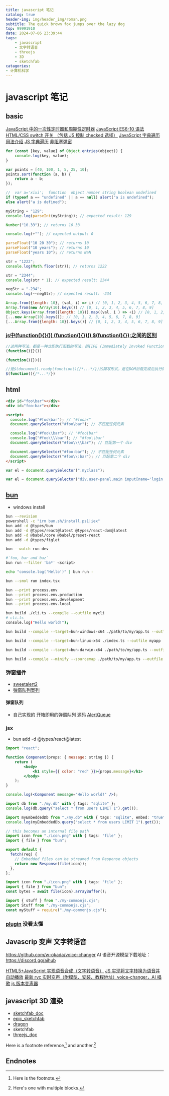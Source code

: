 ```yaml
---
title: javascript 笔记
catalog: true
header-img: img/header_img/roman.png
subtitle: The quick brown fox jumps over the lazy dog
top: 99991910
date: 2024-07-06 23:39:44
tags:
    - javascript
    - 文字转语音
    - threejs
    - 3D
    - sketchfab
catagories:
- 计算机科学
---
```


# javascript 笔记

## basic

[JavaScript 中的一次性定时器和周期性定时器](https://cloud.tencent.com/developer/article/1797513)
[JavaScript ES6-10 语法](https://iknow.fun/2020/06/02/javascript-es6-10/#1-1-%E8%AF%BE%E7%A8%8B%E5%AF%BC%E5%AD%A6-%E8%AF%95%E7%9C%8B)
[HTML/CSS switch 开关 （包括 JS 控制 checked 选择）](https://www.cnblogs.com/it-Ren/p/13062999.html)
[JavaScript 字典遍历用法介绍](https://geek-docs.com/javascript/javascript-ask-answer/102_tk_1703987553.html)
[JS 字典遍历](https://geek-docs.com/javascript/javascript-ask-answer/55_hk_1709422196.html)
[非阻塞弹窗](https://sweetalert.js.org/guides/)

```js
for (const [key, value] of Object.entries(object)) {
	console.log(key, value);
}

var points = [40, 100, 1, 5, 25, 10];
points.sort(function (a, b) {
	return a - b;
});

//	var a='xixi';  function  object number string boolean undefined
if (typeof a == "undefined" || a == null) alert("a is undefined");
else alert("a is defined");

myString = "129";
console.log(parseInt(myString)); // expected result: 129

Number("10.33"); // returns 10.33

console.log(+""); // expected output: 0

parseFloat("10 20 30"); // returns 10
parseFloat("10 years"); // returns 10
parseFloat("years 10"); // returns NaN

str = "1222";
console.log(Math.floor(str)); // returns 1222

str = "2344";
console.log(str * 1); // expected result: 2344

negStr = "-234";
console.log(~~negStr); // expected result: -234

Array.from({length: 10}, (val, i) => i) // [0, 1, 2, 3, 4, 5, 6, 7, 8, 9]
Array.from(new Array(10).keys()) // [0, 1, 2, 3, 4, 5, 6, 7, 8, 9]
Object.keys(Array.from({length: 10})).map((val, i ) => +i) // [0, 1, 2, 3, 4, 5, 6, 7, 8, 9]
[...new Array(10).keys()]; // [0, 1, 2, 3, 4, 5, 6, 7, 8, 9]
[...Array.from({length: 10}).keys()] // [0, 1, 2, 3, 4, 5, 6, 7, 8, 9]
```

### [js中(function(){}()) (function(){})() $(function(){});之间的区别](https://blog.csdn.net/stpice/article/details/80586444)

```js
//这两种写法，都是一种立即执行函数的写法，即IIFE (Immediately Invoked Function Expression)。这种函数在函数定义的地方就直接执行了。
(function(){}())

(function(){})()

//是$(document).ready(function(){/*...*/})的简写形式，是在DOM加载完成后执行的回调函数，并且只会执行一次。
$(function(){/*...*/})

```

## html

```html
<div id="foo\bar"></div>
<div id="foo:bar"></div>

<script>
  console.log("#foo\bar"); // "#fooar"
  document.querySelector("#foo\bar"); // 不匹配任何元素

  console.log("#foo\\bar"); // "#foo\bar"
  console.log("#foo\\\\bar"); // "#foo\\bar"
  document.querySelector("#foo\\\\bar"); // 匹配第一个 div

  document.querySelector("#foo:bar"); // 不匹配任何元素
  document.querySelector("#foo\\:bar"); // 匹配第二个 div
</script>
```

```js
var el = document.querySelector(".myclass");

var el = document.querySelector("div.user-panel.main input[name='login']");
```

## [bun][]

-   windows install

```bash
bun --revision
powershell -c "irm bun.sh/install.ps1|iex"
bun add -d @types/bun
bun add -d @types/react@latest @types/react-dom@latest
bun add -d @babel/core @babel/preset-react
bun add -d @types/figlet

bun --watch run dev

#`foo, bar and baz`
bun run --filter 'ba*' <script>

echo "console.log('Hello')" | bun run -

bun --smol run index.tsx

bun --print process.env
bun --print process.env.production
bun --print process.env.development
bun --print process.env.local

bun build ./cli.ts --compile --outfile mycli
# cli.ts
console.log("Hello world!");

bun build --compile --target=bun-windows-x64 ./path/to/my/app.ts --outfile myapp

bun build --compile --target=bun-linux-x64 ./index.ts --outfile myapp

bun build --compile --target=bun-darwin-x64 ./path/to/my/app.ts --outfile myapp

bun build --compile --minify --sourcemap ./path/to/my/app.ts --outfile myapp

```

### 弹窗插件 

- [sweetalert2](https://sweetalert2.github.io/#examples)
- [弹窗队列案列](https://sweetalert2.github.io/recipe-gallery/queue-with-progress-steps.html)

#### 弹窗队列 

- 自己实现的 开箱即用的弹窗队列 源码 [AlertQueue][]


### jsx

-   bun add -d @types/react@latest

```jsx
import "react";

function Component(props: { message: string }) {
	return (
		<body>
			<h1 style={{ color: "red" }}>{props.message}</h1>
		</body>
	);
}

console.log(<Component message="Hello world!" />);
```

```ts
import db from "./my.db" with { tags: "sqlite" };
console.log(db.query("select * from users LIMIT 1").get());

import myEmbeddedDb from "./my.db" with { tags: "sqlite", embed: "true" };
console.log(myEmbeddedDb.query("select * from users LIMIT 1").get());

// this becomes an internal file path
import icon from "./icon.png" with { tags: "file" };
import { file } from "bun";

export default {
  fetch(req) {
    // Embedded files can be streamed from Response objects
    return new Response(file(icon));
  },
};

import icon from "./icon.png" with { tags: "file" };
import { file } from "bun";
const bytes = await file(icon).arrayBuffer();

import { stuff } from "./my-commonjs.cjs";
import Stuff from "./my-commonjs.cjs";
const myStuff = require("./my-commonjs.cjs");

```

### [plugin](https://bun.sh/docs/runtime/plugins) 没看太懂

## Javascrip 变声 文字转语音

https://github.com/w-okada/voice-changer
AI 语音开源模型下载地址：https://discord.gg/aihub

[HTML5+JavaScript 实现语音合成（文字转语音）](https://blog.csdn.net/cnds123/article/details/137920674)
[JS 实现将文字转换为语音并自动播放](https://segmentfault.com/a/1190000041989692)
[最新 rvc 实时变声（附模型、安装、教程地址）voice-changer，AI 唱歌](https://www.bilibili.com/video/BV11F41197AP/?spm_id_from=333.880.my_history.page.click&vd_source=b48342a630f5cc1a5c86649a37c0db89)
[js 版本变声器](https://github.com/Venryx/w-okada-voice-changer-scripts/tree/master)

## javascript 3D 渲染

-   [sketchfab_doc][]
-   [epic_sketchfab][]
-   [dragon][]
-   sketchfab
-   [threejs_doc][]

Here is a footnote reference,[^1] and another.[^longnote]

## Endnotes

[^1]: Here is the footnote.
[^longnote]: Here's one with multiple blocks.

[bun]: https://bun.sh/docs/installation
[sketchfab_doc]: https://sketchfab.com/developers/data-api/v3 "website title"
[epic_sketchfab]: https://support.fab.com/s/article/Embedding-your-3D-models
[dragon]: https://sketchfab.com/3d-models/old-god-elder-dragon-be305f220c404e28afa073ddbc62873d "Old God Elder Dragon"
[threejs_doc]: http://webgl3d.cn/pages/aac9ab/
[AlertQueue]: <https://raw.githubusercontent.com/Zirpon/zirpon.github.io/master/source/src/AlertQueue.js>
